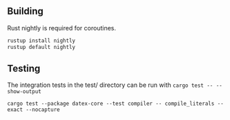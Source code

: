 ## Building

Rust nightly is required for coroutines.

```sh
rustup install nightly
rustup default nightly
```

## Testing

The integration tests in the test/ directory can be run with `cargo test -- --show-output`

```
cargo test --package datex-core --test compiler -- compile_literals --exact --nocapture 
```